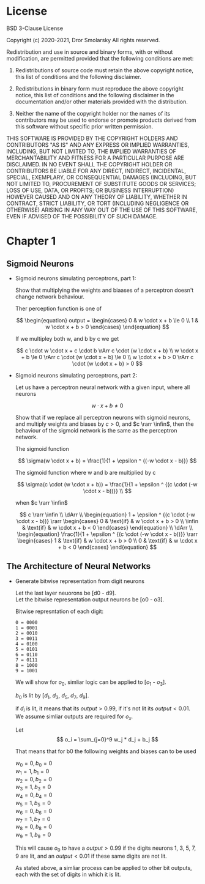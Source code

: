 # License

BSD 3-Clause License

Copyright (c) 2020-2021, Dror Smolarsky
All rights reserved.

Redistribution and use in source and binary forms, with or without
modification, are permitted provided that the following conditions are met:

1. Redistributions of source code must retain the above copyright notice,
   this list of conditions and the following disclaimer.

2. Redistributions in binary form must reproduce the above copyright notice,
   this list of conditions and the following disclaimer in the documentation
   and/or other materials provided with the distribution.

3. Neither the name of the copyright holder nor the names of its
   contributors may be used to endorse or promote products derived from
   this software without specific prior written permission.

THIS SOFTWARE IS PROVIDED BY THE COPYRIGHT HOLDERS AND CONTRIBUTORS "AS IS"
AND ANY EXPRESS OR IMPLIED WARRANTIES, INCLUDING, BUT NOT LIMITED TO, THE
IMPLIED WARRANTIES OF MERCHANTABILITY AND FITNESS FOR A PARTICULAR PURPOSE
ARE DISCLAIMED. IN NO EVENT SHALL THE COPYRIGHT HOLDER OR CONTRIBUTORS BE
LIABLE FOR ANY DIRECT, INDIRECT, INCIDENTAL, SPECIAL, EXEMPLARY, OR
CONSEQUENTIAL DAMAGES (INCLUDING, BUT NOT LIMITED TO, PROCUREMENT OF
SUBSTITUTE GOODS OR SERVICES; LOSS OF USE, DATA, OR PROFITS; OR BUSINESS
INTERRUPTION) HOWEVER CAUSED AND ON ANY THEORY OF LIABILITY, WHETHER IN
CONTRACT, STRICT LIABILITY, OR TORT (INCLUDING NEGLIGENCE OR OTHERWISE)
ARISING IN ANY WAY OUT OF THE USE OF THIS SOFTWARE, EVEN IF ADVISED OF THE
POSSIBILITY OF SUCH DAMAGE.

# Chapter 1

## Sigmoid Neurons

- Sigmoid neurons simulating perceptrons, part 1:

  Show that multiplying the weights and biaases of a perceptron doesn't change
  network behaviour.

  Ther perception function is one of

  $$
  \begin{equation}
    output = \begin{cases}
      0 & w \cdot x + b \le 0 \\
      1 & w \cdot x + b > 0
    \end{cases}
  \end{equation}
  $$

  If we multipley both w, and b by c we get

  $$
  c \cdot w \cdot x + c \cdot b \rArr c \cdot (w \cdot x + b) \\
  w \cdot x + b \le 0 \rArr c \cdot (w \cdot x + b) \le 0 \\
  w \cdot x + b > 0 \rArr c \cdot (w \cdot x + b) > 0
  $$

- Sigmoid neurons simulating perceptrons, part 2:

  Let us have a perceptron neural network with a given input, where all neurons

  $$
  w \cdot x + b \ne 0
  $$

  Show that if we replace all perceptron neurons with sigmoid neurons, and
  multiply weights and biases by $c > 0$, and $c \rarr \infin$, then the
  behaviour of the sigmoid network is the same as the perceptron network.

  The sigmoid function

  $$
  \sigma(w \cdot x + b) = \frac{1}{1 + \epsilon ^ {(-w \cdot x - b)}}
  $$

  The sigmoid function where w and b are multiplied by c

  $$
  \sigma(c \cdot (w \cdot x + b)) =
    \frac{1}{1 + \epsilon ^ {(c \cdot (-w \cdot x - b))}} \\
  $$

  when $c \rarr \infin$

  $$
  c \rarr \infin \\
  \dArr \\
  \begin{equation}
    1 + \epsilon ^ {(c \cdot (-w \cdot x - b))} \rarr \begin{cases}
      0 & \text{if} & w \cdot x + b > 0 \\
      \infin & \text{if} & w \cdot x + b < 0
    \end{cases}
  \end{equation} \\
  \dArr \\
  \begin{equation}
    \frac{1}{1 + \epsilon ^ {(c \cdot (-w \cdot x - b))}} \rarr \begin{cases}
      1 & \text{if} & w \cdot x + b > 0 \\
      0 & \text{if} & w \cdot x + b < 0
    \end{cases}
  \end{equation}
  $$

## The Architecture of Neural Networks

- Generate bitwise representation from digit neurons

  Let the last layer neuorons be [d0 - d9].<br/>
  Let the bitwise representation output neurons be [o0 - o3].

  Bitwise represntation of each digit:

  ```
  0 = 0000
  1 = 0001
  2 = 0010
  3 = 0011
  4 = 0100
  5 = 0101
  6 = 0110
  7 = 0111
  8 = 1000
  9 = 1001
  ```

  We will show for $o_0$, simliar logic can be applied to [$o_1$ - $o_3$].

  $b_0$ is lit by [$d_1$, $d_3$, $d_5$, $d_7$, $d_9$].

  if $d_i$ is lit, it means that its $output > 0.99$, if it's not lit its
  $output < 0.01$. We assume simliar outputs are required for $o_x$.

  Let
  $$
  o_i = \sum_{j=0}^9 w_j * d_j + b_j
  $$

  That means that for b0 the following weights and biases can to be used

  $w_0 = 0, b_0 = 0$<br/>
  $w_1 = 1, b_1 = 0$<br/>
  $w_2 = 0, b_2 = 0$<br/>
  $w_3 = 1, b_3 = 0$<br/>
  $w_4 = 0, b_4 = 0$<br/>
  $w_5 = 1, b_5 = 0$<br/>
  $w_6 = 0, b_6 = 0$<br/>
  $w_7 = 1, b_7 = 0$<br/>
  $w_8 = 0, b_8 = 0$<br/>
  $w_9 = 1, b_9 = 0$<br/>

  This will cause $o_0$ to have a $output > 0.99$ if the digits neurons 1, 3,
  5, 7, 9 are lit, and an $output < 0.01$ if these same digits are not lit.

  As stated above, a simliar process can be applied to other bit outputs, each
  with the set of digits in which it is lit.

